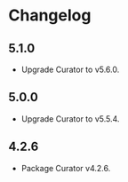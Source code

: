# Changelog

## 5.1.0

* Upgrade Curator to v5.6.0.

## 5.0.0

* Upgrade Curator to v5.5.4.

## 4.2.6

* Package Curator v4.2.6.
